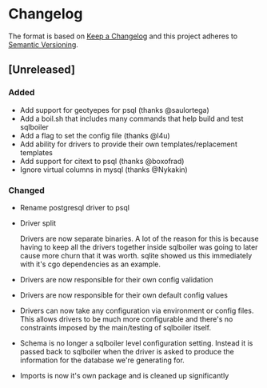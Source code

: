 # Changelog

The format is based on [Keep a Changelog](http://keepachangelog.com/en/1.0.0/)
and this project adheres to [Semantic Versioning](http://semver.org/spec/v2.0.0.html).

## [Unreleased]

### Added

- Add support for geotyepes for psql (thanks @saulortega)
- Add a boil.sh that includes many commands that help build and test sqlboiler
- Add a flag to set the config file (thanks @l4u)
- Add ability for drivers to provide their own templates/replacement templates
- Add support for citext to psql (thanks @boxofrad)
- Ignore virtual columns in mysql (thanks @Nykakin)

### Changed

- Rename postgresql driver to psql
- Driver split

    Drivers are now separate binaries. A lot of the reason for this is because
    having to keep all the drivers together inside sqlboiler was going to later
    cause more churn that it was worth. sqlite showed us this immediately with
    it's cgo dependencies as an example.

- Drivers are now responsible for their own config validation
- Drivers are now responsible for their own default config values
- Drivers can now take any configuration via environment or config files. This
  allows drivers to be much more configurable and there's no constraints
  imposed by the main/testing of sqlboiler itself.
- Schema is no longer a sqlboiler level configuration setting. Instead it is
  passed back to sqlboiler when the driver is asked to produce the information
  for the database we're generating for.
- Imports is now it's own package and is cleaned up significantly
